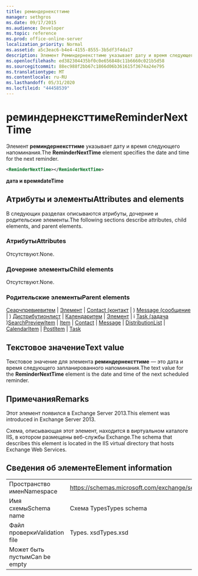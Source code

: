 ```yaml
---
title: реминдернексттиме
manager: sethgros
ms.date: 09/17/2015
ms.audience: Developer
ms.topic: reference
ms.prod: office-online-server
localization_priority: Normal
ms.assetid: a5c3eac6-b4e4-4155-8555-3b5df3f4da17
description: Элемент Реминдернексттиме указывает дату и время следующего напоминания.
ms.openlocfilehash: ed382304435bf0c0e656848c11b6660c021b5d58
ms.sourcegitcommit: 88ec988f2bb67c1866d06b361615f3674a24e795
ms.translationtype: MT
ms.contentlocale: ru-RU
ms.lasthandoff: 05/31/2020
ms.locfileid: "44458539"
---
```

# <a name="remindernexttime"></a><span data-ttu-id="d227f-103">реминдернексттиме</span><span class="sxs-lookup"><span data-stu-id="d227f-103">ReminderNextTime</span></span>

<span data-ttu-id="d227f-104">Элемент **реминдернексттиме** указывает дату и время следующего напоминания.</span><span class="sxs-lookup"><span data-stu-id="d227f-104">The **ReminderNextTime** element specifies the date and time for the next reminder.</span></span> 
  
```XML
<ReminderNextTime></ReminderNextTime>
```

 <span data-ttu-id="d227f-105">**дата и время**</span><span class="sxs-lookup"><span data-stu-id="d227f-105">**dateTime**</span></span>
## <a name="attributes-and-elements"></a><span data-ttu-id="d227f-106">Атрибуты и элементы</span><span class="sxs-lookup"><span data-stu-id="d227f-106">Attributes and elements</span></span>

<span data-ttu-id="d227f-107">В следующих разделах описываются атрибуты, дочерние и родительские элементы.</span><span class="sxs-lookup"><span data-stu-id="d227f-107">The following sections describe attributes, child elements, and parent elements.</span></span>
  
### <a name="attributes"></a><span data-ttu-id="d227f-108">Атрибуты</span><span class="sxs-lookup"><span data-stu-id="d227f-108">Attributes</span></span>

<span data-ttu-id="d227f-109">Отсутствуют.</span><span class="sxs-lookup"><span data-stu-id="d227f-109">None.</span></span>
  
### <a name="child-elements"></a><span data-ttu-id="d227f-110">Дочерние элементы</span><span class="sxs-lookup"><span data-stu-id="d227f-110">Child elements</span></span>

<span data-ttu-id="d227f-111">Отсутствуют.</span><span class="sxs-lookup"><span data-stu-id="d227f-111">None.</span></span>
  
### <a name="parent-elements"></a><span data-ttu-id="d227f-112">Родительские элементы</span><span class="sxs-lookup"><span data-stu-id="d227f-112">Parent elements</span></span>

<span data-ttu-id="d227f-113">[Сеарчпревиевитем](searchpreviewitem.md)  |  [Элемент](item.md)  |  [Contact (контакт](contact.md)  |  ) [Message (сообщение](message-ex15websvcsotherref.md)  |  ) [Дистрибутионлист](distributionlist.md)  |  [Календаритем](calendaritem.md)  |  [Элемент](postitem.md)  |  i [Task (задача](task.md) )</span><span class="sxs-lookup"><span data-stu-id="d227f-113">[SearchPreviewItem](searchpreviewitem.md) | [Item](item.md) | [Contact](contact.md) | [Message](message-ex15websvcsotherref.md) | [DistributionList](distributionlist.md) | [CalendarItem](calendaritem.md) | [PostItem](postitem.md) | [Task](task.md)</span></span>
  
## <a name="text-value"></a><span data-ttu-id="d227f-114">Текстовое значение</span><span class="sxs-lookup"><span data-stu-id="d227f-114">Text value</span></span>

<span data-ttu-id="d227f-115">Текстовое значение для элемента **реминдернексттиме** — это дата и время следующего запланированного напоминания.</span><span class="sxs-lookup"><span data-stu-id="d227f-115">The text value for the **ReminderNextTime** element is the date and time of the next scheduled reminder.</span></span> 
  
## <a name="remarks"></a><span data-ttu-id="d227f-116">Примечания</span><span class="sxs-lookup"><span data-stu-id="d227f-116">Remarks</span></span>

<span data-ttu-id="d227f-117">Этот элемент появился в Exchange Server 2013.</span><span class="sxs-lookup"><span data-stu-id="d227f-117">This element was introduced in Exchange Server 2013.</span></span>
  
<span data-ttu-id="d227f-118">Схема, описывающая этот элемент, находится в виртуальном каталоге IIS, в котором размещены веб-службы Exchange.</span><span class="sxs-lookup"><span data-stu-id="d227f-118">The schema that describes this element is located in the IIS virtual directory that hosts Exchange Web Services.</span></span>
  
## <a name="element-information"></a><span data-ttu-id="d227f-119">Сведения об элементе</span><span class="sxs-lookup"><span data-stu-id="d227f-119">Element information</span></span>

|||
|:-----|:-----|
|<span data-ttu-id="d227f-120">Пространство имен</span><span class="sxs-lookup"><span data-stu-id="d227f-120">Namespace</span></span>  <br/> |https://schemas.microsoft.com/exchange/services/2006/types  <br/> |
|<span data-ttu-id="d227f-121">Имя схемы</span><span class="sxs-lookup"><span data-stu-id="d227f-121">Schema name</span></span>  <br/> |<span data-ttu-id="d227f-122">Схема Types</span><span class="sxs-lookup"><span data-stu-id="d227f-122">Types schema</span></span>  <br/> |
|<span data-ttu-id="d227f-123">Файл проверки</span><span class="sxs-lookup"><span data-stu-id="d227f-123">Validation file</span></span>  <br/> |<span data-ttu-id="d227f-124">Types. xsd</span><span class="sxs-lookup"><span data-stu-id="d227f-124">Types.xsd</span></span>  <br/> |
|<span data-ttu-id="d227f-125">Может быть пустым</span><span class="sxs-lookup"><span data-stu-id="d227f-125">Can be empty</span></span>  <br/> ||
   

